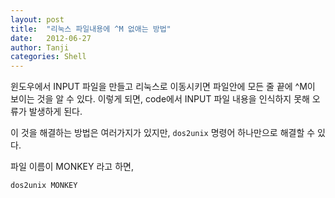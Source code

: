 ```yaml
---
layout: post
title:  "리눅스 파일내용에 ^M 없애는 방법"
date:   2012-06-27
author: Tanji
categories: Shell
---
```


윈도우에서 INPUT 파일을 만들고 리눅스로 이동시키면 파일안에 모든 줄 끝에 ^M이 보이는 것을 알 수 있다. 이렇게 되면, code에서 INPUT 파일 내용을 인식하지 못해 오류가 발생하게 된다.

이 것을 해결하는 방법은 여러가지가 있지만, `dos2unix` 명령어 하나만으로 해결할 수 있다.

파일 이름이 MONKEY 라고 하면,

```
dos2unix MONKEY
```
